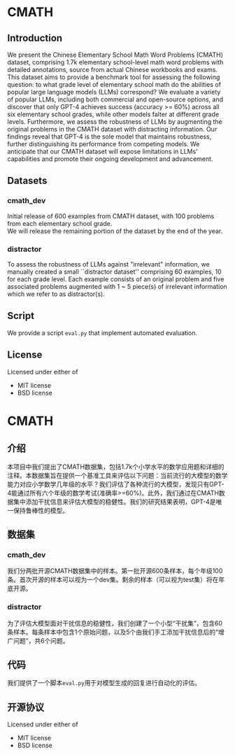 # CMATH
## Introduction
We present the Chinese Elementary School Math Word Problems (CMATH) dataset, comprising 1.7k elementary school-level math word problems with detailed annotations, source from actual Chinese workbooks and exams. This dataset aims to provide a benchmark tool for assessing the following question: to what grade level of elementary school math do the abilities of popular large language models (LLMs) correspond? We evaluate a variety of popular LLMs, including both commercial and open-source options, and discover that only GPT-4 achieves success (accuracy >= 60%) across all six elementary school grades, while other models falter at different grade levels.
Furthermore, we assess the robustness of LLMs by augmenting the original problems in the CMATH dataset with distracting information. Our findings reveal that GPT-4 is the sole model that maintains robustness, further distinguishing its performance from competing models. We anticipate that our CMATH dataset will expose limitations in LLMs' capabilities and promote their ongoing development and advancement.

## Datasets
### cmath_dev
Initial release of 600 examples from CMATH dataset, with 100 problems from each elementary school grade.  
We will release the remaining portion of the dataset by the end of the year.


### distractor
To assess the robustness of LLMs against "irrelevant" information, we manually created a small ``distractor dataset'' comprising 60 examples, 10 for each grade level. Each example consists of an original problem and five associated problems augmented with 1 ~ 5 piece(s) of irrelevant information which we refer to as distractor(s). 


## Script
We provide a script `eval.py` that implement automated evaluation.

## License
Licensed under either of
* MIT license
* BSD license

# CMATH
## 介绍
本项目中我们提出了CMATH数据集，包括1.7k个小学水平的数学应用题和详细的注释。本数据集旨在提供一个基准工具来评估以下问题：当前流行的大模型的数学能力对应小学数学几年级的水平？我们评估了各种流行的大模型，发现只有GPT-4能通过所有六个年级的数学考试(准确率>=60%)。此外，我们通过在CMATH数据集中添加干扰信息来评估大模型的稳健性。我们的研究结果表明，GPT-4是唯一保持鲁棒性的模型。

## 数据集
### cmath_dev
我们分两批开源CMATH数据集中的样本。第一批开源600条样本，每个年级100条。首次开源的样本可以视为一个dev集。剩余的样本（可以视为test集）将在年底开源。


### distractor
为了评估大模型面对干扰信息的稳健性，我们创建了一个小型“干扰集”，包含60条样本。每条样本中包含1个原始问题，以及5个由我们手工添加干扰信息后的“增广问题”，共6个问题。


## 代码
我们提供了一个脚本`eval.py`用于对模型生成的回复进行自动化的评估。

## 开源协议
Licensed under either of
* MIT license
* BSD license
